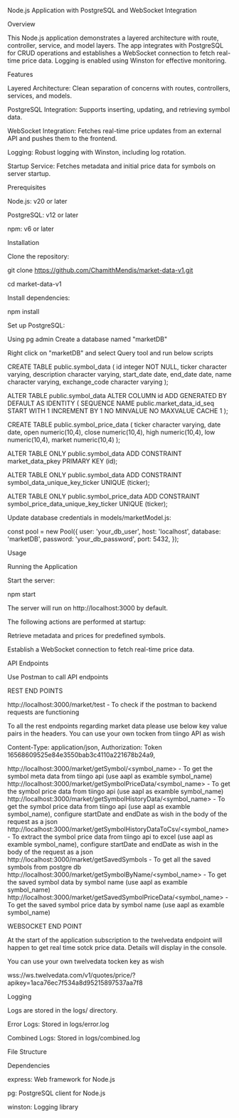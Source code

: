Node.js Application with PostgreSQL and WebSocket Integration

Overview

This Node.js application demonstrates a layered architecture with route, controller, service, and model layers. The app integrates with PostgreSQL for CRUD operations and establishes a WebSocket connection to fetch real-time price data. Logging is enabled using Winston for effective monitoring.

Features

Layered Architecture: Clean separation of concerns with routes, controllers, services, and models.

PostgreSQL Integration: Supports inserting, updating, and retrieving symbol data.

WebSocket Integration: Fetches real-time price updates from an external API and pushes them to the frontend.

Logging: Robust logging with Winston, including log rotation.

Startup Service: Fetches metadata and initial price data for symbols on server startup.

Prerequisites

Node.js: v20 or later

PostgreSQL: v12 or later

npm: v6 or later

Installation

Clone the repository:

git clone https://github.com/ChamithMendis/market-data-v1.git

cd market-data-v1

Install dependencies:

npm install

Set up PostgreSQL:

Using pg admin Create a database named "marketDB"

Right click on "marketDB" and select Query tool and run below scripts

CREATE TABLE public.symbol_data (
id integer NOT NULL,
ticker character varying,
description character varying,
start_date date,
end_date date,
name character varying,
exchange_code character varying
);

ALTER TABLE public.symbol_data ALTER COLUMN id ADD GENERATED BY DEFAULT AS IDENTITY (
SEQUENCE NAME public.market_data_id_seq
START WITH 1
INCREMENT BY 1
NO MINVALUE
NO MAXVALUE
CACHE 1
);

CREATE TABLE public.symbol_price_data (
ticker character varying,
date date,
open numeric(10,4),
close numeric(10,4),
high numeric(10,4),
low numeric(10,4),
market numeric(10,4)
);

ALTER TABLE ONLY public.symbol_data ADD CONSTRAINT market_data_pkey PRIMARY KEY (id);

ALTER TABLE ONLY public.symbol_data ADD CONSTRAINT symbol_data_unique_key_ticker UNIQUE (ticker);

ALTER TABLE ONLY public.symbol_price_data ADD CONSTRAINT symbol_price_data_unique_key_ticker UNIQUE (ticker);

Update database credentials in models/marketModel.js:

const pool = new Pool({
user: 'your_db_user',
host: 'localhost',
database: 'marketDB',
password: 'your_db_password',
port: 5432,
});

Usage

Running the Application

Start the server:

npm start

The server will run on http://localhost:3000 by default.

The following actions are performed at startup:

Retrieve metadata and prices for predefined symbols.

Establish a WebSocket connection to fetch real-time price data.

API Endpoints

Use Postman to call API endpoints

REST END POINTS

http://localhost:3000/market/test - To check if the postman to backend requests are functioning

To all the rest endpoints regarding market data please use below key value pairs in the headers. You can use your own tocken from tiingo API as wish

Content-Type: application/json,
Authorization: Token 16568609525e84e3550bab3c4110a221678b24a9,

http://localhost:3000/market/getSymbol/<symbol_name> - To get the symbol meta data from tiingo api (use aapl as examble symbol_name)
http://localhost:3000/market/getSymbolPriceData/<symbol_name> - To get the symbol price data from tiingo api (use aapl as examble symbol_name)
http://localhost:3000/market/getSymbolHistoryData/<symbol_name> - To get the symbol price data from tiingo api (use aapl as examble symbol_name), configure startDate and endDate as wish in the body of the request as a json
http://localhost:3000/market/getSymbolHistoryDataToCsv/<symbol_name> - To extract the symbol price data from tiingo api to excel (use aapl as examble symbol_name), configure startDate and endDate as wish in the body of the request as a json
http://localhost:3000/market/getSavedSymbols - To get all the saved symbols from postgre db
http://localhost:3000/market/getSymbolByName/<symbol_name> - To get the saved symbol data by symbol name (use aapl as examble symbol_name)
http://localhost:3000/market/getSavedSymbolPriceData/<symbol_name> - To get the saved symbol price data by symbol name (use aapl as examble symbol_name)

WEBSOCKET END POINT

At the start of the application subscription to the twelvedata endpoint will happen to get real time sotck price data. Details will display in the console.

You can use your own twelvedata tocken key as wish

wss://ws.twelvedata.com/v1/quotes/price/?apikey=1aca76ec7f534a8d95215897537aa7f8

Logging

Logs are stored in the logs/ directory.

Error Logs: Stored in logs/error.log

Combined Logs: Stored in logs/combined.log

File Structure

Dependencies

express: Web framework for Node.js

pg: PostgreSQL client for Node.js

winston: Logging library
